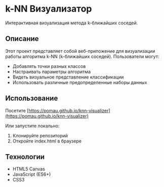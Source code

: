 # k-NN Визуализатор

Интерактивная визуализация метода k-ближайших соседей.

## Описание

Этот проект представляет собой веб-приложение для визуализации работы алгоритма k-NN (k-ближайших соседей). Пользователи могут:

- Добавлять точки разных классов
- Настраивать параметры алгоритма
- Видеть визуальное представление классификации
- Использовать различные предопределенные наборы данных

## Использование

Посетите [https://pomau.github.io/knn-visualizer](https://pomau.github.io/knn-visualizer)

Или запустите локально:
1. Клонируйте репозиторий
2. Откройте index.html в браузере

## Технологии

- HTML5 Canvas
- JavaScript (ES6+)
- CSS3 